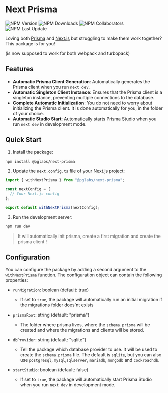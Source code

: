 # Next Prisma

![NPM Version](https://img.shields.io/npm/v/%40pglabs%2Fnext-prisma)
![NPM Downloads](https://img.shields.io/npm/d18m/%40pglabs%2Fnext-prisma)
![NPM Collaborators](https://img.shields.io/npm/collaborators/%40pglabs%2Fnext-prisma)
![NPM Last Update](https://img.shields.io/npm/last-update/%40pglabs%2Fnext-prisma)

Loving both [Prisma](https://www.prisma.io/) and [Next.js](https://nextjs.org/) but struggling to make them work together? This package is for you!

(is now supposed to work for both webpack and turbopack)

## Features

- **Automatic Prisma Client Generation**: Automatically generates the Prisma client when you run `next dev`.
- **Automatic Singleton Client Instance**: Ensures that the Prisma client is a singleton instance, preventing multiple connections to the database.
- **Complete Automatic Initialization**: You do not need to worry about initializing the Prisma client. It is done automatically for you, in the folder of your choice.
- **Automatic Studio Start**: Automatically starts Prisma Studio when you run `next dev` in development mode.

## Quick Start

1. Install the package:

```bash
npm install @pglabs/next-prisma
```

2. Update the `next.config.ts` file of your Next.js project:

```typescript
import { withNextPrisma } from "@pglabs/next-prisma";

const nextConfig = {
  // Your Next.js config
};

export default withNextPrisma(nextConfig);
```

3. Run the development server:

```bash
npm run dev
```

> It will automatically init prisma, create a first migration and create the prisma client !

## Configuration

You can configure the package by adding a second argument to the `withNextPrisma` function. The configuration object can contain the following properties:

- `runMigration`: boolean (default: true)

  - If set to `true`, the package will automatically run an initial migration if the migrations folder does'nt exists

- `prismaRoot`: string (default: "prisma")

  - The folder where prisma lives, where the `schema.prisma` will be created and where the migrations and clients will be stored.

- `dbProvider`: string (default: "sqlite")

  - Tell the package which database provider to use. It will be used to create the `schema.prisma` file. The default is `sqlite`, but you can also use `postgresql`, `mysql`,`sqlserver`, `mariadb`, `mongodb` and `cockroachdb`.

- `startStudio`: boolean (default: false)
  - If set to `true`, the package will automatically start Prisma Studio when you run `next dev` in development mode.
